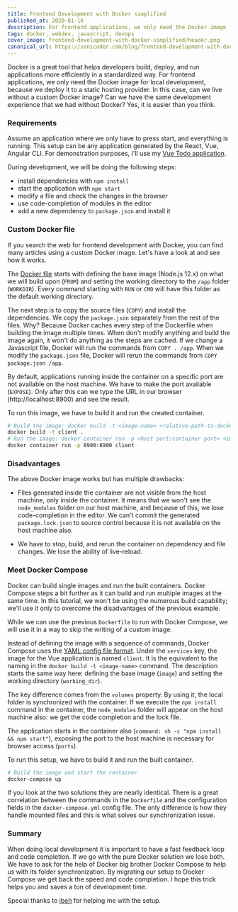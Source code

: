 ```yaml
---
title: Frontend Development with Docker simplified
published_at: 2020-01-16
description: For frontend applications, we only need the Docker image for local development, because we deploy it to a static hosting provider. In this case, can we live without a custom Docker image? Can we have the same development experience that we had without Docker?
tags: docker, webdev, javascript, devops
cover_image: frontend-development-with-docker-simplified/header.png
canonical_url: https://sonicoder.com/blog/frontend-development-with-docker-simplified
---
```


Docker is a great tool that helps developers build, deploy, and run applications more efficiently in a standardized way. For frontend applications, we only need the Docker image for local development, because we deploy it to a static hosting provider. In this case, can we live without a custom Docker image? Can we have the same development experience that we had without Docker? Yes, it is easier than you think.

### Requirements

Assume an application where we only have to press start, and everything is running. This setup can be any application generated by the React, Vue, Angular CLI. For demonstration purposes, I'll use my [Vue Todo application](https://github.com/vuesomedev/todoapp-vue).

During development, we will be doing the following steps:

- install dependencies with `npm install`
- start the application with `npm start`
- modify a file and check the changes in the browser
- use code-completion of modules in the editor
- add a new dependency to `package.json` and install it

### Custom Docker file

If you search the web for frontend development with Docker, you can find many articles using a custom Docker image. Let's have a look at and see how it works.

<content-img src="frontend-development-with-docker-simplified/custom-dockerfile.png" alt="Custom Dockerfile"></content-img>

The [Docker file](https://github.com/vuesomedev/todomvc-vue/blob/master/Dockerfile) starts with defining the base image (Node.js 12.x) on what we will build upon (`FROM`) and setting the working directory to the `/app` folder (`WORKDIR`). Every command starting with `RUN` or `CMD` will have this folder as the default working directory.

The next step is to copy the source files (`COPY`) and install the dependencies. We copy the `package.json` separately from the rest of the files. Why? Because Docker caches every step of the Dockerfile when building the image multiple times. When don't modify anything and build the image again, it won't do anything as the steps are cached. If we change a Javascript file, Docker will run the commands from `COPY . /app`. When we modify the `package.json` file, Docker will rerun the commands from `COPY package.json /app`.

By default, applications running inside the container on a specific port are not available on the host machine. We have to make the port available (`EXPOSE`). Only after this can we type the URL in our browser (http://localhost:8900) and see the result.

To run this image, we have to build it and run the created container.

```bash
# Build the image: docker build -t <image-name> <relative-path-to-dockerfile>
docker build -t client .
# Run the image: docker container run -p <host port:container port> <image-name>
docker container run -p 8900:8900 client
```

### Disadvantages

The above Docker image works but has multiple drawbacks:

- Files generated inside the container are not visible from the host machine, only inside the container. It means that we won't see the `node_modules` folder on our host machine, and because of this, we lose code-completion in the editor. We can't commit the generated `package.lock.json` to source control because it is not available on the host machine also.

- We have to stop, build, and rerun the container on dependency and file changes. We lose the ability of live-reload.

### Meet Docker Compose

Docker can build single images and run the built containers. Docker Compose steps a bit further as it can build and run multiple images at the same time. In this tutorial, we won't be using the numerous build capability; we'll use it only to overcome the disadvantages of the previous example.

While we can use the previous `Dockerfile` to run with Docker Compose, we will use it in a way to skip the writing of a custom image.

<content-img src="frontend-development-with-docker-simplified/docker-compose.png" alt="Docker Compose"></content-img>

Instead of defining the image with a sequence of commands, Docker Compose uses the [YAML config file format](https://github.com/vuesomedev/todomvc-vue/blob/master/docker-compose.yml). Under the `services` key, the image for the Vue application is named `client`. It is the equivalent to the naming in the `docker build -t <image-name>` command. The description starts the same way here: defining the base image (`image`) and setting the working directory (`working_dir`).

The key difference comes from the `volumes` property. By using it, the local folder is synchronized with the container. If we execute the `npm install` command in the container, the `node_modules` folder will appear on the host machine also: we get the code completion and the lock file.

The application starts in the container also (`command: sh -c "npm install && npm start"`), exposing the port to the host machine is necessary for browser access (`ports`).

To run this setup, we have to build it and run the built container.

```bash
# Build the image and start the container
docker-compose up
```

If you look at the two solutions they are nearly identical. There is a great correlation between the commands in the `Dockerfile` and the configuration fields in the `docker-compose.yml` config file. The only difference is how they handle mounted files and this is what solves our synchronization issue.

<content-img src="frontend-development-with-docker-simplified/dockerfile-vs-docker-compose.png" alt="Dockerfile vs Docker Compose"></content-img>

### Summary

When doing local development it is important to have a fast feedback loop and code completion. If we go with the pure Docker solution we lose both. We have to ask for the help of Docker big brother Docker Compose to help us with its folder synchronization. By migrating our setup to Docker Compose we get back the speed and code completion. I hope this trick helps you and saves a ton of development time.

Special thanks to [iben](https://twitter.com/iben12) for helping me with the setup.

